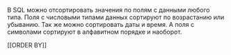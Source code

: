 В SQL можно отсортировать значения по полям с данными любого типа. Поля с числовыми типами данных сортируют по возрастанию или убыванию. Так же можно сортировать даты и время. А поля с символами сортируют в алфавитном порядке и наоборот.

[[ORDER BY]]